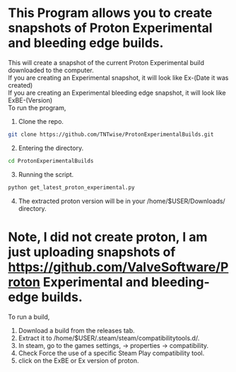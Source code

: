 # This Program allows you to create snapshots of Proton Experimental and bleeding edge builds.
This will create a snapshot of the current Proton Experimental build downloaded to the computer. <br />
If you are creating an Experimental snapshot, it will look like Ex-(Date it was created) <br />
If you are creating an Experimental bleeding edge snapshot, it will look like ExBE-(Version) <br />
To run the program,
1. Clone the repo.
```bash
git clone https://github.com/TNTwise/ProtonExperimentalBuilds.git
```
2. Entering the directory.
```bash
cd ProtonExperimentalBuilds
```
3. Running the script.
```bash
python get_latest_proton_experimental.py
```
4. The extracted proton version will be in your /home/$USER/Downloads/ directory.

# Note, I did not create proton, I am just uploading snapshots of https://github.com/ValveSoftware/Proton Experimental and bleeding-edge builds.

To run a build, 
1. Download a build from the releases tab. 
2. Extract it to /home/$USER/.steam/steam/compatibilitytools.d/.
3. In steam, go to the games settings, -> properties -> compatibility.
4. Check Force the use of a specific Steam Play compatibility tool.
5. click on the ExBE or Ex version of proton.
